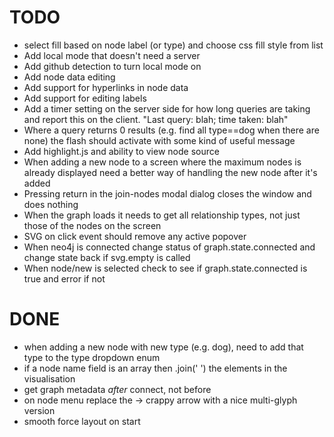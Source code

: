 
TODO
====

*   select fill based on node label (or type) and choose css fill style from list
*   Add local mode that doesn't need a server
*   Add github detection to turn local mode on
*   Add node data editing
*   Add support for hyperlinks in node data
*   Add support for editing labels
*   Add a timer setting on the server side for how long queries are taking and report this on the client. "Last query: blah; time taken: blah"
*   Where a query returns 0 results (e.g. find all type==dog when there are none) the flash should activate with some kind of useful message
*   Add highlight.js and ability to view node source
*   When adding a new node to a screen where the maximum nodes is already displayed need a better way of handling the new node after it's added
*   Pressing return in the join-nodes modal dialog closes the window and does nothing
*   When the graph loads it needs to get all relationship types, not just those of the nodes on the screen
*   SVG on click event should remove any active popover
*   When neo4j is connected change status of graph.state.connected and change state back if svg.empty is called
*   When node/new is selected check to see if graph.state.connected is true and error if not

DONE
====

*   when adding a new node with new type (e.g. dog), need to add that type to the type dropdown enum
*   if a node name field is an array then .join(' ') the elements in the visualisation
*   get graph metadata *after* connect, not before
*   on node menu replace the -> crappy arrow with a nice multi-glyph version
*   smooth force layout on start


